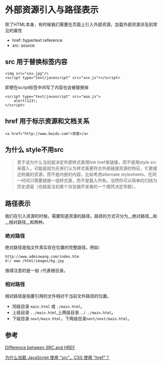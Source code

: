 # 外部资源引入与路径表示

除了HTML本身，有时候我们需要在页面上引入外部资源，加载外部资源涉及到常见的属性

*   href: hypertext reference
*   src: source

## src 用于替换标签内容

```
<img src="xxx.jpg"/>
<script type="text/javascript" src="xxx.js"></script>

```

即使在script标签中间写了内容也会被替换掉

```
<script type="text/javascript" src="aaa.js">
    alert(123);
</script>

```

## href 用于标示资源和文档关系

```
<a href="http://www.baidu.com">百度</a>

```

## 为什么 style不用src

> 至于说为什么当初就决定外部样式表用link href来链接，而不是用style src来载入，可能是因为先贤们认为样式表更符合外部链接资源的特征，它更接近附属的资源，而不是内嵌的内容。比如考虑alternate stylesheets，在同一时间只需要链接一组样式表，而不是载入所有。当然你可以简单的归结为历史遗留（也就是当初某个浏览器开发者的一个偶然决定导致）。


## 路径表示

我们在引入资源的时候，需要知道资源的路径。路径的方式可分为__绝对路径__和__相对路径__和两种。

### 绝对路径

绝对路径是指文件真实存在位置的完整路径。例如:

```
http://www.adminwang.com/index.htm
d:/ www /html/images/bg.jpg
```

值得注意的是一般 `/`代表根目录。

### 相对路径

相对路径是指要引用的文件相对于当前文件路径的位置。

* 同级目录 `main.html` 或 `./main.html`。
* 上级目录 `../main.html`,上两级目录`../../main.html`。
* 下级目录 `next/main.html`，下两级目录`next/next/main.html`。



## 参考

[Difference between SRC and HREF](http://stackoverflow.com/questions/3395359/difference-between-src-and-href)

[为什么加载 JavaScript 使用 "src"，CSS 使用 "href"？](http://www.zhihu.com/question/19708137)